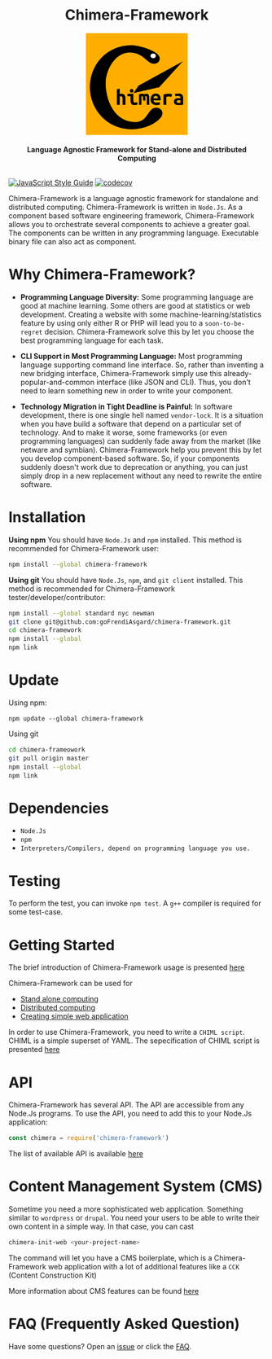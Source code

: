 <h1 align="center">Chimera-Framework</h1>

<div align="center">
  <img src="other/logo.png" />
</div>
<br />
<div align="center">
  <strong>Language Agnostic Framework for Stand-alone and Distributed Computing</strong>
</div>
<br />

[![JavaScript Style Guide](https://img.shields.io/badge/code_style-standard-brightgreen.svg)](https://standardjs.com)
[![codecov](https://codecov.io/gh/goFrendiAsgard/chimera-framework/branch/master/graph/badge.svg)](https://codecov.io/gh/goFrendiAsgard/chimera-framework)

Chimera-Framework is a language agnostic framework for standalone and distributed computing. Chimera-Framework is written in `Node.Js`. As a component based software engineering framework, Chimera-Framework allows you to orchestrate several components to achieve a greater goal. The components can be written in any programming language. Executable binary file can also act as component.

# Why Chimera-Framework?

* __Programming Language Diversity:__ Some programming language are good at machine learning. Some others are good at statistics or web development. Creating a website with some machine-learning/statistics feature by using only either R or PHP will lead you to a `soon-to-be-regret` decision. Chimera-Framework solve this by let you choose the best programming language for each task.

* __CLI Support in Most Programming Language:__ Most programming language supporting command line interface. So, rather than inventing a new bridging interface, Chimera-Framework simply use this already-popular-and-common interface (like JSON and CLI). Thus, you don't need to learn something new in order to write your component.

* __Technology Migration in Tight Deadline is Painful:__ In software development, there is one single hell named `vendor-lock`. It is a situation when you have build a software that depend on a particular set of technology. And to make it worse, some frameworks (or even programming languages) can suddenly fade away from the market (like netware and symbian). Chimera-Framework help you prevent this by let you develop component-based software. So, if your components suddenly doesn't work due to deprecation or anything, you can just simply drop in a new replacement without any need to rewrite the entire software.

# Installation

__Using npm__ You should have `Node.Js` and `npm` installed. This method is recommended for Chimera-Framework user:
```sh
npm install --global chimera-framework
```

__Using git__ You should have `Node.Js`, `npm`, and `git client` installed. This method is recommended for Chimera-Framework tester/developer/contributor:
```sh
npm install --global standard nyc newman
git clone git@github.com:goFrendiAsgard/chimera-framework.git
cd chimera-framework
npm install --global
npm link
```

# Update

Using npm:
```
npm update --global chimera-framework
```

Using git
```sh
cd chimera-frameowork
git pull origin master
npm install --global
npm link
```

# Dependencies

* `Node.Js`
* `npm`
* `Interpreters/Compilers, depend on programming language you use.`

# Testing

To perform the test, you can invoke `npm test`. A `g++` compiler is required for some test-case.

# Getting Started

The brief introduction of Chimera-Framework usage is presented [here](doc/gettingStarted.md)

Chimera-Framework can be used for

* [Stand alone computing](doc/gettingStarted.md#stand-alone-computing)
* [Distributed computing](doc/gettingStarted.md#distributed-computing)
* [Creating simple web application](doc/gettingStarted.md#web-app)

In order to use Chimera-Framework, you need to write a `CHIML script`. CHIML is a simple superset of YAML. The sepecification of CHIML script is presented [here](doc/chiml.md)

# API

Chimera-Framework has several API. The API are accessible from any Node.Js programs. To use the API, you need to add this to your Node.Js application:

```javascript
const chimera = require('chimera-framework')
```

The list of available API is available [here](doc/api.md)

# Content Management System (CMS) 

Sometime you need a more sophisticated web application. Something similar to `wordpress` or `drupal`. You need your users to be able to write their own content in a simple way. In that case, you can cast

```bash
chimera-init-web <your-project-name>
```

The command will let you have a CMS boilerplate, which is a Chimera-Framework web application with a lot of additional features like a `CCK` (Content Construction Kit)

More information about CMS features can be found [here](doc/cms.md)

# FAQ (Frequently Asked Question)

Have some questions?  Open an [issue](https://github.com/goFrendiAsgard/chimera-framework/issues) or click the [FAQ](doc/faq.md).
